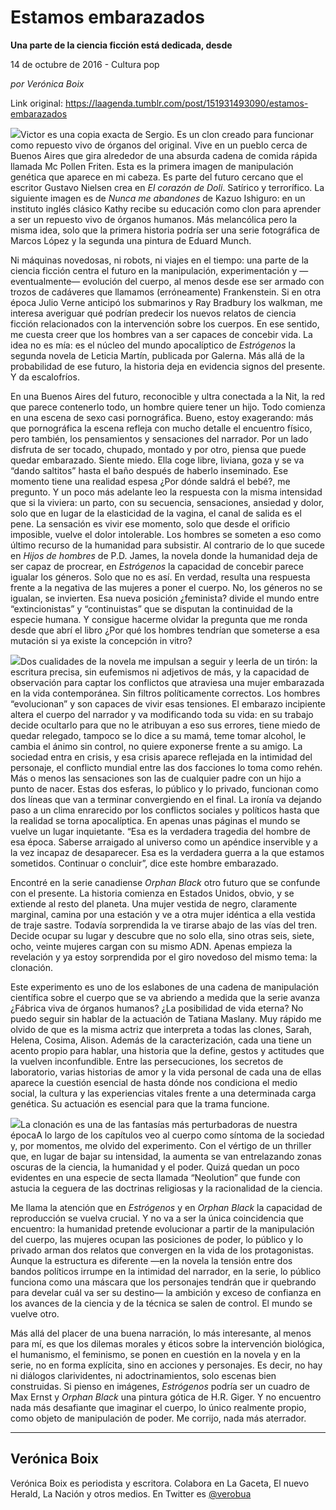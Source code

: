 # Estamos embarazados

**Una parte de la ciencia ficción está dedicada, desde**

14 de octubre de 2016 - Cultura pop

_por Verónica Boix_

Link original: https://laagenda.tumblr.com/post/151931493090/estamos-embarazados

![](https://64.media.tumblr.com/6b5b560fa5cee6874ee4fedfbfbf2d18/tumblr_inline_pk0s6pTNjp1t6q87u_500.jpg)Victor es una copia exacta de Sergio. Es un clon creado para funcionar como repuesto vivo de órganos del original. Vive en un pueblo cerca de Buenos Aires que gira alrededor de una absurda cadena de comida rápida llamada Mc Pollen Friten. Esta es la primera imagen de manipulación genética que aparece en mi cabeza. Es parte del futuro cercano que el escritor Gustavo Nielsen crea en *El corazón de Doli*. Satírico y terrorífico. La siguiente imagen es de *Nunca me abandones* de Kazuo Ishiguro: en un instituto inglés clásico Kathy recibe su educación como clon para aprender a ser un repuesto vivo de órganos humanos. Más melancólica pero la misma idea, solo que la primera historia podría ser una serie fotográfica de Marcos López y la segunda una pintura de Eduard Munch.


Ni máquinas novedosas, ni robots, ni viajes en el tiempo: una parte de la ciencia ficción centra el futuro en la manipulación, experimentación y —eventualmente— evolución del cuerpo, al menos desde ese ser armado con trozos de cadáveres que llamamos (erróneamente) Frankenstein. Si en otra época Julio Verne anticipó los submarinos y Ray Bradbury los walkman, me interesa averiguar qué podrían predecir los nuevos relatos de ciencia ficción relacionados con la intervención sobre los cuerpos. En ese sentido, me cuesta creer que los hombres van a ser capaces de concebir vida. La idea no es mía: es el núcleo del mundo apocalíptico de *Estrógenos* la segunda novela de Leticia Martín, publicada por Galerna. Más allá de la probabilidad de ese futuro, la historia deja en evidencia signos del presente. Y da escalofríos. 


En una Buenos Aires del futuro, reconocible y ultra conectada a la Nit, la red que parece contenerlo todo, un hombre quiere tener un hijo. Todo comienza en una escena de sexo casi pornográfica. Bueno, estoy exagerando: más que pornográfica la escena refleja con mucho detalle el encuentro físico, pero también, los pensamientos y sensaciones del narrador. Por un lado disfruta de ser tocado, chupado, montado y por otro, piensa que puede quedar embarazado. Siente miedo. Ella coge libre, liviana, goza y se va “dando saltitos” hasta el baño después de haberlo inseminado. Ese momento tiene una realidad espesa ¿Por dónde saldrá el bebé?, me pregunto. Y un poco más adelante leo la respuesta con la misma intensidad que si la viviera: un parto, con su secuencia, sensaciones, ansiedad y dolor, solo que en lugar de la elasticidad de la vagina, el canal de salida es el pene. La sensación es vivir ese momento, solo que desde el orificio imposible, vuelve el dolor intolerable. Los hombres se someten a eso como último recurso de la humanidad para subsistir. Al contrario de lo que sucede en *Hijos de hombres* de P.D. James, la novela donde la humanidad deja de ser capaz de procrear, en *Estrógenos* la capacidad de concebir parece igualar los géneros. Solo que no es así. En verdad, resulta una respuesta frente a la negativa de las mujeres a poner el cuerpo. No, los géneros no se igualan, se invierten. Esa nueva posición ¿feminista? divide el mundo entre “extincionistas” y “continuistas” que se disputan la continuidad de la especie humana. Y consigue hacerme olvidar la pregunta que me ronda desde que abrí el libro ¿Por qué los hombres tendrían que someterse a esa mutación si ya existe la concepción in vitro? 


![](https://64.media.tumblr.com/bb17e75dca66a430187db1ad4f8a325b/tumblr_inline_pk0s6qtNH41t6q87u_250.jpg)Dos cualidades de la novela me impulsan a seguir y leerla de un tirón: la escritura precisa, sin eufemismos ni adjetivos de más, y la capacidad de observación para captar los conflictos que atraviesa una mujer embarazada en la vida contemporánea. Sin filtros políticamente correctos. Los hombres “evolucionan” y son capaces de vivir esas tensiones. El embarazo incipiente altera el cuerpo del narrador y va modificando toda su vida: en su trabajo decide ocultarlo para que no le atribuyan a eso sus errores, tiene miedo de quedar relegado, tampoco se lo dice a su mamá, teme tomar alcohol, le cambia el ánimo sin control, no quiere exponerse frente a su amigo. La sociedad entra en crisis, y esa crisis aparece reflejada en la intimidad del personaje, el conflicto mundial entre las dos facciones lo toma como rehén. Más o menos las sensaciones son las de cualquier padre con un hijo a punto de nacer. Estas dos esferas, lo público y lo privado, funcionan como dos líneas que van a terminar convergiendo en el final. La ironía va dejando paso a un clima enrarecido por los conflictos sociales y políticos hasta que la realidad se torna apocalíptica. En apenas unas páginas el mundo se vuelve un lugar inquietante. “Esa es la verdadera tragedia del hombre de esa época. Saberse arraigado al universo como un apéndice inservible y a la vez incapaz de desaparecer. Esa es la verdadera guerra a la que estamos sometidos. Continuar o concluir”, dice este hombre embarazado.


Encontré en la serie canadiense *Orphan Black* otro futuro que se confunde con el presente. La historia comienza en Estados Unidos, obvio, y se extiende al resto del planeta. Una mujer vestida de negro, claramente marginal, camina por una estación y ve a otra mujer idéntica a ella vestida de traje sastre. Todavía sorprendida la ve tirarse abajo de las vías del tren. Decide ocupar su lugar y descubre que no solo ella, sino otras seis, siete, ocho, veinte mujeres cargan con su mismo ADN. Apenas empieza la revelación y ya estoy sorprendida por el giro novedoso del mismo tema: la clonación. 


Este experimento es uno de los eslabones de una cadena de manipulación científica sobre el cuerpo que se va abriendo a medida que la serie avanza ¿Fábrica viva de órganos humanos? ¿La posibilidad de vida eterna? No puedo seguir sin hablar de la actuación de Tatiana Maslany. Muy rápido me olvido de que es la misma actriz que interpreta a todas las clones, Sarah, Helena, Cosima, Alison. Además de la caracterización, cada una tiene un acento propio para hablar, una historia que la define, gestos y actitudes que la vuelven inconfundible. Entre las persecuciones, los secretos de laboratorio, varias historias de amor y la vida personal de cada una de ellas aparece la cuestión esencial de hasta dónde nos condiciona el medio social, la cultura y las experiencias vitales frente a una determinada carga genética. Su actuación es esencial para que la trama funcione. 


![](https://64.media.tumblr.com/6b5b560fa5cee6874ee4fedfbfbf2d18/tumblr_inline_pk0s6pTNjp1t6q87u_500.jpg)La clonación es una de las fantasías más perturbadoras de nuestra épocaA lo largo de los capítulos veo al cuerpo como síntoma de la sociedad y, por momentos, me olvido del experimento. Con el vértigo de un thriller que, en lugar de bajar su intensidad, la aumenta se van entrelazando zonas oscuras de la ciencia, la humanidad y el poder. Quizá quedan un poco evidentes en una especie de secta llamada “Neolution” que funde con astucia la ceguera de las doctrinas religiosas y la racionalidad de la ciencia.


Me llama la atención que en *Estrógenos* y en *Orphan Black* la capacidad de reproducción se vuelva crucial. Y no va a ser la única coincidencia que encuentro: la humanidad pretende evolucionar a partir de la manipulación del cuerpo, las mujeres ocupan las posiciones de poder, lo público y lo privado arman dos relatos que convergen en la vida de los protagonistas. Aunque la estructura es diferente —en la novela la tensión entre dos bandos políticos irrumpe en la intimidad del narrador, en la serie, lo público funciona como una máscara que los personajes tendrán que ir quebrando para develar cuál va ser su destino— la ambición y exceso de confianza en los avances de la ciencia y de la técnica se salen de control. El mundo se vuelve otro. 


Más allá del placer de una buena narración, lo más interesante, al menos para mí, es que los dilemas morales y éticos sobre la intervención biológica, el humanismo, el feminismo, se ponen en cuestión en la novela y en la serie, no en forma explícita, sino en acciones y personajes. Es decir, no hay ni diálogos clarividentes, ni adoctrinamientos, solo escenas bien construidas. Si pienso en imágenes, *Estrógenos* podría ser un cuadro de Max Ernst y *Orphan Black* una pintura gótica de H.R. Giger. Y no encuentro nada más desafiante que imaginar el cuerpo, lo único realmente propio, como objeto de manipulación de poder. Me corrijo, nada más aterrador.




---

Verónica Boix
-------------

Verónica Boix es periodista y escritora. Colabora en La Gaceta, El nuevo Herald, La Nación y otros medios. En Twitter es [@verobua](https://twitter.com/verobua) 

